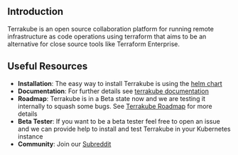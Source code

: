 ## Introduction

Terrakube is an open source collaboration platform for running remote infrastructure as code operations using terraform that aims to be an alternative for close source tools like Terraform Enterprise. 

## Useful Resources

- **Installation**: The easy way to install Terrakube is using the [helm chart](https://github.com/AzBuilder/terrakube-helm-chart)
- **Documentation**: For further details see [terrakube documentation](https://docs.terrakube.org)
- **Roadmap**: Terrakube is in a Beta state now and we are testing it internally to squash some bugs. See [Terrakube Roadmap](https://github.com/AzBuilder/terrakube/milestones) for more details
- **Beta Tester**: If you want to be a beta tester feel free to open an issue and we can provide help to install and test Terrakube in your Kubernetes instance
- **Community**: Join our  [Subreddit](https://www.reddit.com/r/terrakube/)
